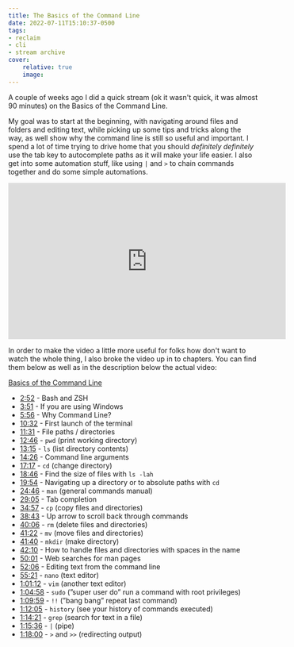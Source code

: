 ```yaml
---
title: The Basics of the Command Line 
date: 2022-07-11T15:10:37-0500
tags:
- reclaim
- cli
- stream archive
cover:
    relative: true
    image: 
---
```

A couple of weeks ago I did a quick stream (ok it wasn't quick, it was almost 90 minutes) on the Basics of the Command Line.

My goal was to start at the beginning, with navigating around files and folders and editing text, while picking up some tips and tricks along the way, as well show why the command line is still so useful and important. I spend a lot of time trying to drive home that you should _definitely definitely_ use the tab key to autocomplete paths as it will make your life easier. I also get into some automation stuff, like using `|` and `>` to chain commands together and do some simple automations.

<iframe title="Basics of the  Command Line" src="https://video.jadin.me/videos/embed/c6cbc052-84a2-493f-89ed-74739ef3e6a2" allowfullscreen="" sandbox="allow-same-origin allow-scripts allow-popups" width="560" height="315" frameborder="0"></iframe>

In order to make the video a little more useful for folks how don't want to watch the whole thing, I also broke the video up in to chapters. You can find them below as well as in the description below the actual video:

[Basics of the Command Line](https://video.jadin.me/w/qxN2Gu9VC6zjDZsT5Eatw3)

- [2:52](https://video.jadin.me/w/qxN2Gu9VC6zjDZsT5Eatw3?start=2m52s) - Bash and ZSH
- [3:51](https://video.jadin.me/w/qxN2Gu9VC6zjDZsT5Eatw3?start=3m51s) - If you are using Windows
- [5:56](https://video.jadin.me/w/qxN2Gu9VC6zjDZsT5Eatw3?start=5m56s) - Why Command Line?
- [10:32](https://video.jadin.me/w/qxN2Gu9VC6zjDZsT5Eatw3?start=10m32s) - First launch of the terminal
- [11:31](https://video.jadin.me/w/qxN2Gu9VC6zjDZsT5Eatw3?start=11m31s) - File paths / directories
- [12:46](https://video.jadin.me/w/qxN2Gu9VC6zjDZsT5Eatw3?start=12m46s) - `pwd` (print working directory)
- [13:15](https://video.jadin.me/w/qxN2Gu9VC6zjDZsT5Eatw3?start=13m15s) - `ls` (list directory contents)
- [14:26](https://video.jadin.me/w/qxN2Gu9VC6zjDZsT5Eatw3?start=14m26s) - Command line arguments
- [17:17](https://video.jadin.me/w/qxN2Gu9VC6zjDZsT5Eatw3?start=17m17s) - `cd` (change directory)
- [18:46](https://video.jadin.me/w/qxN2Gu9VC6zjDZsT5Eatw3?start=18m46s) - Find the size of files with `ls -lah`
- [19:54](https://video.jadin.me/w/qxN2Gu9VC6zjDZsT5Eatw3?start=19m54s) - Navigating up a directory or to absolute paths with `cd`
- [24:46](https://video.jadin.me/w/qxN2Gu9VC6zjDZsT5Eatw3?start=24m46s) - `man` (general commands manual)
- [29:05](https://video.jadin.me/w/qxN2Gu9VC6zjDZsT5Eatw3?start=29m5s) - Tab completion
- [34:57](https://video.jadin.me/w/qxN2Gu9VC6zjDZsT5Eatw3?start=34m57s) - `cp` (copy files and directories)
- [38:43](https://video.jadin.me/w/qxN2Gu9VC6zjDZsT5Eatw3?start=38m43s) - Up arrow to scroll back through commands
- [40:06](https://video.jadin.me/w/qxN2Gu9VC6zjDZsT5Eatw3?start=40m6s) - `rm` (delete files and directories)
- [41:22](https://video.jadin.me/w/qxN2Gu9VC6zjDZsT5Eatw3?start=41m22s) - `mv` (move files and directories)
- [41:40](https://video.jadin.me/w/qxN2Gu9VC6zjDZsT5Eatw3?start=41m40s) - `mkdir` (make directory)
- [42:10](https://video.jadin.me/w/qxN2Gu9VC6zjDZsT5Eatw3?start=42m10s) - How to handle files and directories with spaces in the name
- [50:01](https://video.jadin.me/w/qxN2Gu9VC6zjDZsT5Eatw3?start=50m1s) - Web searches for man pages
- [52:06](https://video.jadin.me/w/qxN2Gu9VC6zjDZsT5Eatw3?start=52m6s) - Editing text from the command line
- [55:21](https://video.jadin.me/w/qxN2Gu9VC6zjDZsT5Eatw3?start=55m21s) - `nano` (text editor)
- [1:01:12](https://video.jadin.me/w/qxN2Gu9VC6zjDZsT5Eatw3?start=1h1m12s) - `vim` (another text editor)
- [1:04:58](https://video.jadin.me/w/qxN2Gu9VC6zjDZsT5Eatw3?start=1h4m58s) - `sudo` (”super user do” run a command with root privileges)
- [1:09:59](https://video.jadin.me/w/qxN2Gu9VC6zjDZsT5Eatw3?start=1h9m59s) - `!!` (”bang bang” repeat last command)
- [1:12:05](https://video.jadin.me/w/qxN2Gu9VC6zjDZsT5Eatw3?start=1h12m5s) - `history` (see your history of commands executed)
- [1:14:21](https://video.jadin.me/w/qxN2Gu9VC6zjDZsT5Eatw3?start=1h14m21s) - `grep` (search for text in a file)
- [1:15:36](https://video.jadin.me/w/qxN2Gu9VC6zjDZsT5Eatw3?start=1h15m36s) - `|` (pipe)
- [1:18:00](https://video.jadin.me/w/qxN2Gu9VC6zjDZsT5Eatw3?start=1h18m) - `>` and `>>` (redirecting output)
